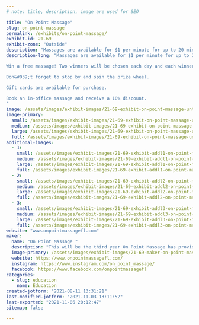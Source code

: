 ```yaml
---
# note: title, description, image are used for SEO

title: "On Point Massage"
slug: on-point-massage
permalink: /exhibits/on-point-massage/
exhibit-id: 21-69
exhibit-zone: "Outside"
description: "Massages are available for $1 per minute for up to 20 minutes. "
description-long: "Massages are available for $1 per minute for up to 20 minutes on a first come first serve basis. 

Win a free massage! Two winners will be chosen each day and each winner will receive a free 1-hour in-office massage. No purchase is necessary to enter and winners do not have to be present for the drawing. 

Don&#039;t forget to stop by and spin the prize wheel. 

Gift cards are available for purchase. 

Book an in-office massage and receive a 10% discount. 
"
image: /assets/images/exhibit-images/21-69-exhibit-on-point-massage-untitled-large.png
image-primary: 
  small: /assets/images/exhibit-images/21-69-exhibit-on-point-massage-untitled-small.png
  medium: /assets/images/exhibit-images/21-69-exhibit-on-point-massage-untitled-medium.png
  large: /assets/images/exhibit-images/21-69-exhibit-on-point-massage-untitled-large.png
  full: /assets/images/exhibit-images/21-69-exhibit-on-point-massage-untitled-full.png
additional-images: 
  - 1:
    small: /assets/images/exhibit-images/21-69-exhibit-addl1-on-point-massage-0b0671ec-194e-4195-8640-72daba6a28ed-1-small.JPG
    medium: /assets/images/exhibit-images/21-69-exhibit-addl1-on-point-massage-0b0671ec-194e-4195-8640-72daba6a28ed-1-medium.JPG
    large: /assets/images/exhibit-images/21-69-exhibit-addl1-on-point-massage-0b0671ec-194e-4195-8640-72daba6a28ed-1-large.JPG
    full: /assets/images/exhibit-images/21-69-exhibit-addl1-on-point-massage-0b0671ec-194e-4195-8640-72daba6a28ed-1-full.JPG
  - 2:
    small: /assets/images/exhibit-images/21-69-exhibit-addl2-on-point-massage-img-0944-1-small.jpg
    medium: /assets/images/exhibit-images/21-69-exhibit-addl2-on-point-massage-img-0944-1-medium.jpg
    large: /assets/images/exhibit-images/21-69-exhibit-addl2-on-point-massage-img-0944-1-large.jpg
    full: /assets/images/exhibit-images/21-69-exhibit-addl2-on-point-massage-img-0944-1-full.jpg
  - 3:
    small: /assets/images/exhibit-images/21-69-exhibit-addl3-on-point-massage-img-6942-small.jpg
    medium: /assets/images/exhibit-images/21-69-exhibit-addl3-on-point-massage-img-6942-medium.jpg
    large: /assets/images/exhibit-images/21-69-exhibit-addl3-on-point-massage-img-6942-large.jpg
    full: /assets/images/exhibit-images/21-69-exhibit-addl3-on-point-massage-img-6942-full.jpg
website: "www.onpointmassagefl.com"
maker: 
  name: "On Point Massage "
  description: "This will be the third year On Point Massage has provided massage at Maker Faire Orlando. Established in 2015 as a mobile massage company we now operate out of our establishment in Winter Park, Florida. We believe that massage should be available to everyone, cost does not determine quality, treatment time is essential, and no two clients are alike. We look forward to meeting all of Orlando&#039;s Makers. "
  image-primary: /assets/images/exhibit-images/21-69-maker-on-point-massage-maker-faire-on-point-logo-medium.png
  website: https://www.onpointmassagefl.com/
  instagram: https://www.instagram.com/on_point_massage/
  facebook: https://www.facebook.com/onpointmassagefl
categories: 
  - slug: education
    name: Education
created-jotform: "2021-08-11 13:31:21"
last-modified-jotform: "2021-11-03 13:11:52"
last-exported: "2021-11-06 20:12:47"
sitemap: false

---
```

